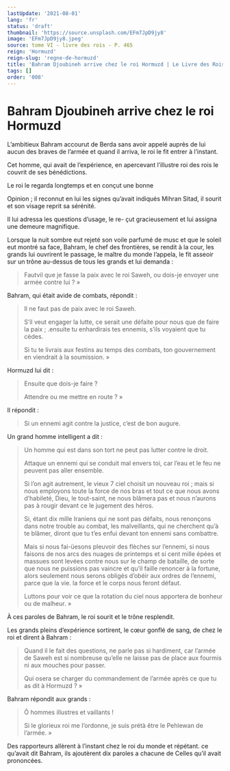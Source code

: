 ```yaml
---
lastUpdate: '2021-08-01'
lang: 'fr'
status: 'draft'
thumbnail: 'https://source.unsplash.com/EFm7JpD9jy8'
image: 'EFm7JpD9jy8.jpeg'
source: tome VI - livre des rois - P. 465
reign: 'Hormuzd'
reign-slug: 'regne-de-hormuzd'
title: 'Bahram Djoubineh arrive chez le roi Hormuzd | Le Livre des Rois | Shâhnâmeh'
tags: []
order: '008'
---
```


<!-- LTeX: language=fr -->

# Bahram Djoubineh arrive chez le roi Hormuzd

L’ambitieux Bahram accourut de Berda sans avoir appelé auprès de lui aucun des braves de l’armée et quand il arriva, le roi le fit entrer à l’instant.

Cet homme, qui avait de l’expérience, en apercevant l’illustre roi des rois le couvrit de ses bénédictions.

Le roi le regarda longtemps et en conçut une bonne

Opinion ; il reconnut en lui les signes qu’avait indiqués Mihran Sitad, il sourit et son visage reprit sa sérénité.

Il lui adressa les questions d’usage, le re-
çut gracieusement et lui assigna une demeure magnifique.

Lorsque la nuit sombre eut rejeté son voile parfumé de musc et que le soleil eut montré sa face, Bahram, le chef des frontières, se rendit à la cour, les grands lui ouvrirent le passage, le maître du monde l’appela, le fit asseoir sur un trône au-dessus de tous les grands et lui demanda :

> Fautvil que je fasse la paix avec le roi Saweh, ou dois-je envoyer une armée contre lui ? »

Bahram, qui était avide de combats, répondit :

> Il ne faut pas de paix avec le roi Saweh.
>
> S’il veut engager la lutte, ce serait une défaite pour nous que de faire la paix ;
.ensuite tu enhardirais tes ennemis, s’ils voyaient que tu cèdes.
>
> Si tu te livrais aux festins au temps des combats, ton gouvernement en viendrait à la soumission. »

Hormuzd lui dit :

> Ensuite que dois-je faire ?
>
> Attendre ou me mettre en route ? »

Il répondit :

> Si un ennemi agit contre la justice, c’est de bon augure.

Un grand homme intelligent a dit :

> Un homme qui est dans son tort ne peut pas lutter contre le droit.
>
> Attaque un ennemi qui se conduit mal envers toi, car l’eau et le feu ne peuvent pas aller ensemble.
>
> Si l’on agit autrement, le vieux 7 ciel choisit un nouveau roi ; mais si nous employons toute la force de nos bras et tout ce que nous avons d’habileté, Dieu, le tout-saint, ne nous blâmera pas et nous n’aurons pas à rougir devant ce le jugement des héros.
>
> Si, étant dix mille Iraniens qui ne sont pas défaits, nous renonçons dans notre trouble au combat, les malveillants, qui ne cherchent qu’à te blâmer, diront que tu t’es enfui devant ton ennemi sans combattre.
>
> Mais si nous fai-üesons pleuvoir des flèches sur l’ennemi, si nous faisons de nos arcs des nuages de printemps et si cent mille épées et massues sont levées contre nous sur le champ de bataille, de sorte que nous ne puissions pas vaincre et qu’il faille renoncer à la fortune, alors seulement nous serons obligés d’obéir aux ordres de l’ennemi, parce que la vie. la force et le corps nous feront défaut.
>
> Luttons pour voir ce que la rotation du ciel nous apportera de bonheur ou de malheur. »

À ces paroles de Bahram, le roi sourit et le trône resplendit.

Les grands pleins d’expérience sortirent, le cœur gonflé de sang, de chez le roi et dirent à Bahram :

> Quand il le fait des questions, ne parle pas si hardiment, car l’armée de Saweh est si nombreuse qu’elle ne laisse pas de place aux fourmis ni aux mouches pour passer.
>
> Qui osera se charger du commandement de l’armée après ce que tu as dit à Hormuzd ? »

Bahram répondit aux grands :

> Ô hommes illustres et vaillants !
>
> Si le glorieux roi me I’ordonne, je suis prétà être le Pehlewan de l’armée. »

Des rapporteurs allèrent à l’instant chez le roi du monde et répétant. ce qu’avait dit Bahram, ils ajoutèrent dix paroles a chacune de Celles qu’il avait prononcées.
